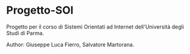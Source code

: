# Progetto-SOI

Progetto per il corso di Sistemi Orientati ad Internet dell'Università degli Studi di Parma.

Author: Giuseppe Luca Fierro, Salvatore Martorana.
